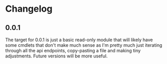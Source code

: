 # Changelog

## 0.0.1

The target for 0.0.1 is just a basic read-only module that will likely have some cmdlets that don't make much sense as I'm pretty much just iterating through all the api endpoints, copy-pasting a file and making tiny adjustments. Future versions will be more useful.